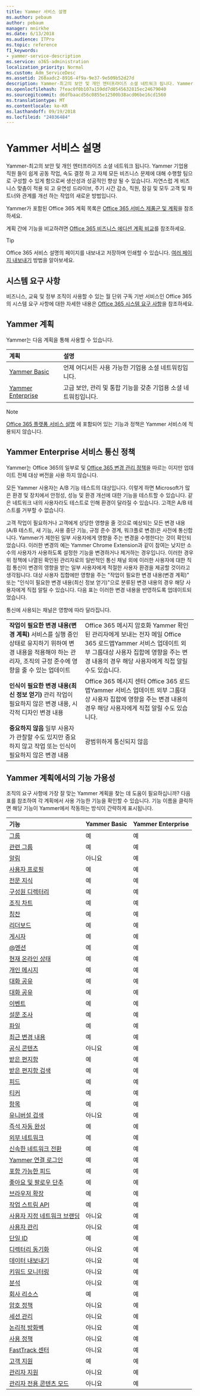 ```yaml
---
title: Yammer 서비스 설명
ms.author: pebaum
author: pebaum
manager: mnirkhe
ms.date: 6/13/2018
ms.audience: ITPro
ms.topic: reference
f1_keywords:
- yammer-service-description
ms.service: o365-administration
localization_priority: Normal
ms.custom: Adm_ServiceDesc
ms.assetid: 268aadc2-8916-4f9a-9e37-9e509b52d27d
description: Yammer-최고의 보안 및 개인 엔터프라이즈 소셜 네트워크 됩니다. Yammer 기업용 직원 들이 쉽게 공동 작업, 속도 결정 하 고 자체 모든 비즈니스 문제에 대해 수행할 팀으로 구성할 수 있게 함으로써 생산성과 성공적인 향상 될 수 있습니다. 자연스럽 게 비즈니스 맞춤이 적용 되 고 유연성 드라이브, 주기 시간 감소, 직원, 잠길 및 모두 고객 및 파트너와 관계를 개선 하는 작업의 새로운 방법입니다.
ms.openlocfilehash: 7feac0f0b107a159dd7d0545632815ec24679040
ms.sourcegitcommit: d6dfbaacd56c0855e12500b38acd06be16cd1560
ms.translationtype: MT
ms.contentlocale: ko-KR
ms.lasthandoff: 09/19/2018
ms.locfileid: "24036484"
---
```

# <a name="yammer-service-description"></a>Yammer 서비스 설명

Yammer-최고의 보안 및 개인 엔터프라이즈 소셜 네트워크 됩니다. Yammer 기업용 직원 들이 쉽게 공동 작업, 속도 결정 하 고 자체 모든 비즈니스 문제에 대해 수행할 팀으로 구성할 수 있게 함으로써 생산성과 성공적인 향상 될 수 있습니다. 자연스럽 게 비즈니스 맞춤이 적용 되 고 유연성 드라이브, 주기 시간 감소, 직원, 잠길 및 모두 고객 및 파트너와 관계를 개선 하는 작업의 새로운 방법입니다.
  
Yammer가 포함된 Office 365 계획 목록은 [Office 365 서비스 제품군 및 계획](../office-365-platform-service-description/office-365-plan-options.md#office-365-service-families-and-plans)을 참조하세요.
  
계획 간에 기능을 비교하려면 [Office 365 비즈니스 에디션 계획 비교](http://go.microsoft.com/fwlink/?LinkID=799177&amp;clcid=0x409)를 참조하세요.
  
> [!TIP]
> Office 365 서비스 설명의 페이지를 내보내고 저장하며 인쇄할 수 있습니다. [여러 페이지 내보내기](https://go.microsoft.com/fwlink/?LinkId=403349) 방법을 알아보세요. 
  
## <a name="system-requirements"></a>시스템 요구 사항

비즈니스, 교육 및 정부 조직이 사용할 수 있는 월 단위 구독 기반 서비스인 Office 365의 시스템 요구 사항에 대한 자세한 내용은 [Office 365 시스템 요구 사항](https://products.office.com/office-system-requirements/#Office365forBEG)을 참조하세요.
  
## <a name="yammer-plans"></a>Yammer 계획

Yammer는 다음 계획을 통해 사용할 수 있습니다.
  
|**계획**|**설명**|
|:-----|:-----|
|[Yammer Basic](https://go.microsoft.com/fwlink/?LinkId=691112) <br/> |언제 어디서든 사용 가능한 기업용 소셜 네트워킹입니다.  <br/> |
|[Yammer Enterprise](https://go.microsoft.com/fwlink/?LinkId=691122) <br/> |고급 보안, 관리 및 통합 기능을 갖춘 기업용 소셜 네트워킹입니다.  <br/> |
   
> [!NOTE]
> [Office 365 플랫폼 서비스 설명](../office-365-platform-service-description/office-365-platform-service-description.md) 에 포함되어 있는 기능과 정책은 Yammer 서비스에 적용되지 않습니다. 
  
## <a name="yammer-enterprise-service-communications-policy"></a>Yammer Enterprise 서비스 통신 정책
<a name="YammerCommsPolicy"> </a>

Yammer는 Office 365의 일부로 및 [Office 365 변경 관리 정책](https://blogs.office.com/2015/05/05/manage-change-and-stay-informed-in-office-365/)을 따르는 이지만 업데이트 전체 대상 버전을 사용 하지 않습니다. 
  
모든 Yammer 사용자는 A/B 기능 테스트의 대상입니다. 이렇게 하면 Microsoft가 많은 환경 및 장치에서 안정성, 성능 및 환경 개선에 대한 기능을 테스트할 수 있습니다. 같은 네트워크 내의 사용자라도 테스트로 인해 환경이 달라질 수 있습니다. 고객은 A/B 테스트를 거부할 수 없습니다.
  
고객 작업이 필요하거나 고객에게 상당한 영향을 줄 것으로 예상되는 모든 변경 내용(A/B 테스트, 새 기능, 사용 중단 기능, 규정 준수 경계, 워크플로 변경)은 사전에 통신합니다. Yammer가 제한된 일부 사용자에게 영향을 주는 변경을 수행한다는 것이 확인되었습니다. 이러한 변경의 예는 Yammer Chrome Extension과 같이 참여는 낮지만 소수의 사용자가 사용하도록 설정한 기능을 변경하거나 제거하는 경우입니다. 이러한 경우 위 정책에 나열된 확인된 관리자로의 일반적인 통신 채널 외에 이러한 사용자에 대한 직접 통신이 변경의 영향을 받는 일부 사용자에게 적절한 사용자 환경을 제공할 것이라고 생각됩니다. 대상 사용자 집합에만 영향을 주는 "작업이 필요한 변경 내용(변경 계획)" 또는 "인식이 필요한 변경 내용(최신 정보 얻기)"으로 분류된 변경 내용의 경우 해당 사용자에게 직접 알릴 수 있습니다. 다음 표는 이러한 변경 내용을 반영하도록 업데이트되었습니다. 
  
통신에 사용되는 채널은 영향에 따라 달라집니다.
  
|||
|:-----|:-----|
|**작업이 필요한 변경 내용(변경 계획)**         서비스를 실행 중인 상태로 유지하기 위하여 변경 내용을 적용해야 하는 관리자, 조직의 규정 준수에 영향을 줄 수 있는 업데이트  <br/> |Office 365 메시지 암호화 Yammer 확인된 관리자에게 보내는 전자 메일 Office 365 로드맵Yammer 서비스 업데이트 외부 그룹대상 사용자 집합에 영향을 주는 변경 내용의 경우 해당 사용자에게 직접 알릴 수도 있습니다. |
|**인식이 필요한 변경 내용(최신 정보 얻기)**         관리 작업이 필요하지 않은 변경 내용, 시각적 디자인 변경 내용  <br/> |Office 365 메시지 센터 Office 365 로드맵Yammer 서비스 업데이트 외부 그룹대상 사용자 집합에 영향을 주는 변경 내용의 경우 해당 사용자에게 직접 알릴 수도 있습니다. |
|**중요하지 않음**         일부 사용자가 관찰할 수도 있지만 중요하지 않고 작업 또는 인식이 필요하지 않은 변경 내용  <br/> |광범위하게 통신되지 않음 |
   
## <a name="feature-availability-across-yammer-plans"></a>Yammer 계획에서의 기능 가용성
<a name="YammerCommsPolicy"> </a>

조직의 요구 사항에 가장 잘 맞는 Yammer 계획을 찾는 데 도움이 필요하십니까? 다음 표를 참조하여 각 계획에서 사용 가능한 기능을 확인할 수 있습니다. 기능 이름을 클릭하면 해당 기능이 Yammer에서 작동하는 방식이 간략하게 표시됩니다.
  
|**기능**|**Yammer Basic**|**Yammer Enterprise**|
|:-----|:-----|:-----|
|[그룹](group-features-in-yammer.md#groups) <br/> | 예  <br/> |예  <br/> |
|[관련 그룹](group-features-in-yammer.md#related-groups) <br/> |예  <br/> |예  <br/> |
|[알림](group-features-in-yammer.md#announcements) <br/> |아니요  <br/> |예  <br/> |
|[사용자 프로필](profile-features-in-yammer.md#user-profiles) <br/> |예  <br/> |예  <br/> |
|[전문 지식](profile-features-in-yammer.md#expertise) <br/> |예  <br/> |예  <br/> |
|[구성원 디렉터리](profile-features-in-yammer.md#member-directory) <br/> |예  <br/> |예  <br/> |
|[조직 차트](profile-features-in-yammer.md#org-chart) <br/> |예  <br/> |예  <br/> |
|[칭찬](profile-features-in-yammer.md#praise) <br/> |예  <br/> |예  <br/> |
|[리더보드](profile-features-in-yammer.md#leaderboards) <br/> |예  <br/> |예  <br/> |
|[게시자](message-and-conversation-features-in-yammer.md#publisher) <br/> |예  <br/> |예  <br/> |
|[@멘션](message-and-conversation-features-in-yammer.md#section) <br/> |예  <br/> |예  <br/> |
|[현재 온라인 상태](message-and-conversation-features-in-yammer.md#online-now) <br/> |예  <br/> |예  <br/> |
|[개인 메시지](message-and-conversation-features-in-yammer.md#private-messages) <br/> |예  <br/> |예  <br/> |
|[대화 공유](message-and-conversation-features-in-yammer.md#share-conversations) <br/> |예  <br/> |예  <br/> |
|[대화 공유](message-and-conversation-features-in-yammer.md#share-conversations) <br/> |예  <br/> |예  <br/> |
|[이벤트](message-and-conversation-features-in-yammer.md#events) <br/> |예  <br/> |예  <br/> |
|[설문 조사](message-and-conversation-features-in-yammer.md#polls) <br/> |예  <br/> |예  <br/> |
|[파일](document-collaboration-features-in-yammer.md#files) <br/> |예  <br/> |예  <br/> |
|[최근 변경 내용](document-collaboration-features-in-yammer.md#recent-changes) <br/> |예  <br/> |예  <br/> |
|[공식 콘텐츠](document-collaboration-features-in-yammer.md#official-content) <br/> |아니요  <br/> |예  <br/> |
|[받은 편지함](inbox-features-in-yammer.md#inbox) <br/> |예  <br/> |예  <br/> |
|[받은 편지함 검색](inbox-features-in-yammer.md#inbox-search) <br/> |예  <br/> |예  <br/> |
|[피드](discovery-features-in-yammer.md#feeds) <br/> |예  <br/> |예  <br/> |
|[티커](discovery-features-in-yammer.md#ticker) <br/> |예  <br/> |예  <br/> |
|[항목](discovery-features-in-yammer.md#topics) <br/> |예  <br/> |예  <br/> |
|[유니버설 검색](discovery-features-in-yammer.md#universal-search) <br/> |아니요  <br/> |예  <br/> |
|[즉석 자동 완성](discovery-features-in-yammer.md#instant-type-ahead) <br/> |예  <br/> |예  <br/> |
|[외부 네트워크](external-network-features-in-yammer.md#external-networks) <br/> |예  <br/> |예  <br/> |
|[신속한 네트워크 전환](external-network-features-in-yammer.md#fast-network-switching) <br/> |예  <br/> |예  <br/> |
|[Yammer 연결 로그인](yammer-platform-features.md#yammer-connect-login) <br/> |예  <br/> |예  <br/> |
|[포함 가능한 피드](yammer-platform-features.md#embeddable-feeds) <br/> |예  <br/> |예  <br/> |
|[좋아요 및 팔로우 단추](yammer-platform-features.md#like-and-follow-buttons) <br/> |예  <br/> |예  <br/> |
|[브라우저 확장](yammer-platform-features.md#browser-extension) <br/> |예  <br/> |예  <br/> |
|[작업 스트림 API](yammer-platform-features.md#activity-stream-api) <br/> |예  <br/> |예  <br/> |
|[사용자 지정 네트워크 브랜딩](administration-and-security-features-in-yammer.md#custom-network-branding) <br/> |아니요  <br/> |예  <br/> |
|[사용자 관리](administration-and-security-features-in-yammer.md#user-management) <br/> |아니요  <br/> |예  <br/> |
|[단일 ID](administration-and-security-features-in-yammer.md#single-identity) <br/> |예  <br/> |예  <br/> |
|[디렉터리 동기화](administration-and-security-features-in-yammer.md#directory-synchronization) <br/> |아니요  <br/> |예  <br/> |
|[데이터 내보내기](administration-and-security-features-in-yammer.md#data-export) <br/> |아니요  <br/> |예  <br/> |
|[키워드 모니터링](administration-and-security-features-in-yammer.md#keyword-monitoring) <br/> |아니요  <br/> |예  <br/> |
|[분석](administration-and-security-features-in-yammer.md#analytics) <br/> |아니요  <br/> |예  <br/> |
|[회사 리소스](administration-and-security-features-in-yammer.md#company-resources) <br/> |예  <br/> |예  <br/> |
|[암호 정책](administration-and-security-features-in-yammer.md#password-policies) <br/> |아니요  <br/> |예  <br/> |
|[세션 관리](administration-and-security-features-in-yammer.md#session-management) <br/> |아니요  <br/> |예  <br/> |
|[논리적 방화벽](administration-and-security-features-in-yammer.md#logical-firewall) <br/> |아니요  <br/> |예  <br/> |
|[사용 정책](administration-and-security-features-in-yammer.md#usage-policy) <br/> |아니요  <br/> |예  <br/> |
|[FastTrack 센터](http://go.microsoft.com/fwlink/?LinkID=518597&amp;clcid=0x409) <br/> |아니요  <br/> |예  <br/> |
|[고객 지원](support-features-in-yammer.md#customer-support) <br/> |예  <br/> |예  <br/> |
|[관리자 지원](support-features-in-yammer.md#administrator-support) <br/> |아니요  <br/> |예  <br/> |
|[관리자 전용 콘텐츠 모드](administration-and-security-features-in-yammer.md#admin-private-content-mode) <br/> |아니요  <br/> |예  <br/> |
   

